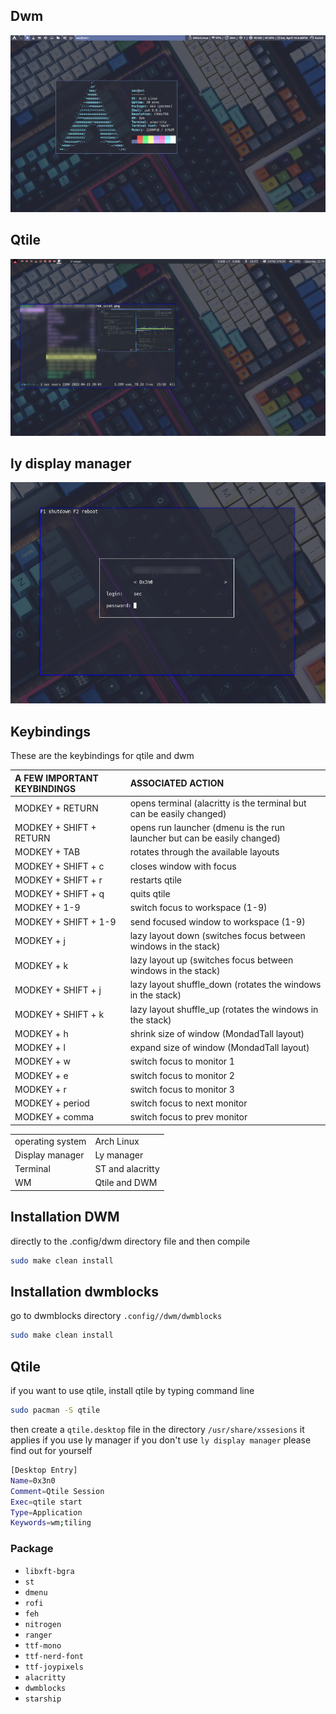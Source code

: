 ## Dwm
![](2022-04-16-184825_1366x768_scrot.png)
## Qtile
![](2022-04-16_22-19.png)
## ly display manager
![](ly.png)

## Keybindings
These are the keybindings for qtile and dwm

| A FEW IMPORTANT KEYBINDINGS | ASSOCIATED ACTION                                                        |
|:--|:--
| MODKEY + RETURN             | opens terminal (alacritty is the terminal but can be easily changed)     |
| MODKEY + SHIFT + RETURN     | opens run launcher (dmenu is the run launcher but can be easily changed) |
| MODKEY + TAB                | rotates through the available layouts                                    |
| MODKEY + SHIFT + c          | closes window with focus                                                 |
| MODKEY + SHIFT + r          | restarts qtile                                                           |
| MODKEY + SHIFT + q          | quits qtile                                                              |
| MODKEY + 1-9                | switch focus to workspace (1-9)                                          |
| MODKEY + SHIFT + 1-9        | send focused window to workspace (1-9)                                   |
| MODKEY + j                  | lazy layout down (switches focus between windows in the stack)           |
| MODKEY + k                  | lazy layout up (switches focus between windows in the stack)             |
| MODKEY + SHIFT + j          | lazy layout shuffle_down (rotates the windows in the stack)              |
| MODKEY + SHIFT + k          | lazy layout shuffle_up (rotates the windows in the stack)                |
| MODKEY + h                  | shrink size of window (MondadTall layout)                                |
| MODKEY + l                  | expand size of window (MondadTall layout)                                |
| MODKEY + w                  | switch focus to monitor 1                                                |
| MODKEY + e                  | switch focus to monitor 2                                                |
| MODKEY + r                  | switch focus to monitor 3                                                |
| MODKEY + period             | switch focus to next monitor                                             |
| MODKEY + comma              | switch focus to prev monitor                                             |

|                             |                   |
|:--|:--
| operating system            | Arch Linux        |
| Display manager             | Ly manager        |
| Terminal                    | ST and alacritty  |
| WM                          | Qtile and DWM     |

## Installation DWM
directly to the .config/dwm directory file and then compile
```bash
sudo make clean install
```

## Installation dwmblocks
go to dwmblocks directory `.config//dwm/dwmblocks`
```bash
sudo make clean install
```

## Qtile
if you want to use qtile, install qtile by typing command line

```bash
sudo pacman -S qtile
```
then create a ```qtile.desktop``` file in the directory `/usr/share/xssesions` it applies if you use ly manager if you don't use `ly display manager` please find out for yourself

```bash
[Desktop Entry]
Name=0x3n0
Comment=Qtile Session
Exec=qtile start
Type=Application
Keywords=wm;tiling
```

### Package
+ `libxft-bgra`
+ `st`
+ `dmenu`
+ `rofi`
+ `feh`
+ `nitrogen`
+ `ranger`
+ `ttf-mono`
+ `ttf-nerd-font`
+ `ttf-joypixels`
+ `alacritty`
+ `dwmblocks`
+ `starship`

